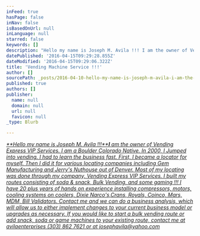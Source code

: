 ```yaml
---
inFeed: true
hasPage: false
inNav: false
isBasedOnUrl: null
inLanguage: null
starred: false
keywords: []
description: "Hello my name is Joseph M. Avila !!! I am the owner of Vending Express VIP Services. \_I am a Boulder Colorado Native. In 2000, I Jumped into vending. I had to learn the business fast. First, I became a locator for myself. \_Then I did it for various locating companies including Gem Manufacturing and Jerry's Nuthouse out of Denver. Most of my locating was done through my company, Vending Express VIP Services. \_I built my routes consisting of soda & snack, Bulk Vending, and some gaming !!! I have 20 plus years of hands on experience installing compressors, motors, cooling systems on coolers, Dixie Narco's, Royals, Coinco, Mars, MDM, Bill Validators. Contact me and we can do a business analysis, which will allow us to either implement changes to your current business model or upgrades as necessary. If you would like to start a bulk vending route or add snack, soda or game machines to your existing route, contact me at avilaenterprises (303) 862 7621 or at josephavila@yahoo.com"
datePublished: '2016-04-15T09:29:28.855Z'
dateModified: '2016-04-15T09:29:06.322Z'
title: 'Vending Machine Service !!!'
author: []
sourcePath: _posts/2016-04-10-hello-my-name-is-joseph-m-avila-i-am-the-owner-of-vendi.md
published: true
authors: []
publisher:
  name: null
  domain: null
  url: null
  favicon: null
_type: Blurb

---
```

[_**Hello my name is Joseph M. Avila !!!****I** am the owner of Vending Express VIP Services.  I am a Boulder Colorado Native. In 2000, I Jumped into vending. I had to learn the business fast. First, I became a locator for myself.  Then I did it for various locating companies including Gem Manufacturing and Jerry's Nuthouse out of Denver. Most of my locating was done through my company, Vending Express VIP Services.  I built my routes consisting of soda & snack, Bulk Vending, and some gaming !!! I have 20 plus years of hands on experience installing compressors, motors, cooling systems on coolers, Dixie Narco's,Crans, Royals, Coinco, Mars, MDM, Bill Validators. Contact me and we can do a business analysis, which will allow us to either implement changes to your current business model or upgrades as necessary. If you would like to start a bulk vending route or add snack, soda or game machines to your existing route, contact me at avilaenterprises (303) 862 7621 or at josephavila@yahoo.com_][0]

[0]: null
